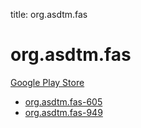 title: org.asdtm.fas
# org.asdtm.fas


[Google Play Store](https://play.google.com/store/apps/details?id=org.asdtm.fas)


* [org.asdtm.fas-605](./org.asdtm.fas-605/)
* [org.asdtm.fas-949](./org.asdtm.fas-949/)